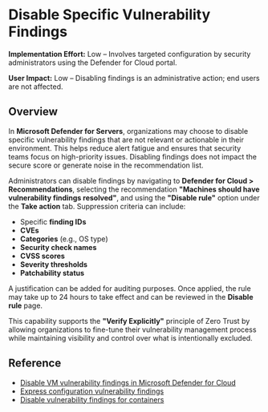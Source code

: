 # Disable Specific Vulnerability Findings

**Implementation Effort:** Low – Involves targeted configuration by security administrators using the Defender for Cloud portal.

**User Impact:** Low – Disabling findings is an administrative action; end users are not affected.

## Overview

In **Microsoft Defender for Servers**, organizations may choose to disable specific vulnerability findings that are not relevant or actionable in their environment. This helps reduce alert fatigue and ensures that security teams focus on high-priority issues. Disabling findings does not impact the secure score or generate noise in the recommendation list.

Administrators can disable findings by navigating to **Defender for Cloud > Recommendations**, selecting the recommendation **"Machines should have vulnerability findings resolved"**, and using the **"Disable rule"** option under the **Take action** tab. Suppression criteria can include:

- Specific **finding IDs**
- **CVEs**
- **Categories** (e.g., OS type)
- **Security check names**
- **CVSS scores**
- **Severity thresholds**
- **Patchability status**

A justification can be added for auditing purposes. Once applied, the rule may take up to 24 hours to take effect and can be reviewed in the **Disable rule** page.

This capability supports the **"Verify Explicitly"** principle of Zero Trust by allowing organizations to fine-tune their vulnerability management process while maintaining visibility and control over what is intentionally excluded.

## Reference

- [Disable VM vulnerability findings in Microsoft Defender for Cloud](https://learn.microsoft.com/en-us/azure/defender-for-cloud/disable-vulnerability-findings)
- [Express configuration vulnerability findings](https://learn.microsoft.com/en-us/azure/defender-for-cloud/configure-vulnerability-findings-express)
- [Disable vulnerability findings for containers](https://learn.microsoft.com/en-us/azure/defender-for-cloud/disable-vulnerability-findings-containers)
